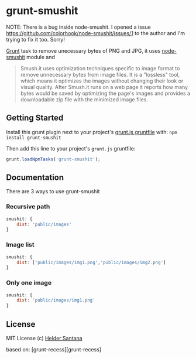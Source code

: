 grunt-smushit
=============

NOTE: There is a bug inside node-smushit. I opened a issue https://github.com/colorhook/node-smushit/issues/1 to the author and I'm trying to fix it too. Sorry!

[Grunt][grunt] task to remove unecessary bytes of PNG and JPG, it uses [node-smushit][node-smushit] module and 

> Smush.it uses optimization techniques specific to image format to remove unnecessary bytes from image files. It is a "lossless" tool, which means it optimizes the images without changing their look or visual quality. After Smush.it runs on a web page it reports how many bytes would be saved by optimizing the page's images and provides a downloadable zip file with the minimized image files.

[Read more]: http://www.smushit.com/ysmush.it/

## Getting Started

Install this grunt plugin next to your project's [grunt.js gruntfile][getting_started] with: `npm install grunt-smushit`

Then add this line to your project's `grunt.js` gruntfile:

```javascript
grunt.loadNpmTasks('grunt-smushit');
```

## Documentation
There are 3 ways to use grunt-smushit

### Recursive path

```js
smushit: {
	dist: 'public/images'
}
```

### Image list

```js
smushit: {
	dist: ['public/images/img1.png','public/images/img2.png']
}
```

### Only one image

```js
smushit: {
	dist: 'public/images/img1.png'
}
```

## License

MIT License
(c) [Helder Santana](http://heldr.com)

[grunt]: https://github.com/cowboy/grunt
[node-smushit]: https://github.com/colorhook/node-smushit
[getting_started]: https://github.com/cowboy/grunt/blob/master/docs/getting_started.md

based on:
[grunt-recess][grunt-recess]
